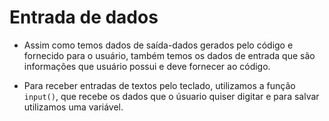 # Entrada de dados
* Assim como temos dados de saída-dados gerados pelo código e fornecido para o usuário, também temos os dados de entrada que são informações que usuário possui e deve fornecer ao código.

* Para receber entradas de textos pelo teclado, utilizamos a função `input()`, que recebe os dados que o úsuario quiser digitar e para salvar utilizamos uma variável.



